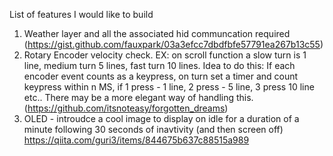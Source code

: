 List of features I would like to build 
1) Weather layer and all the associated hid communcation required (https://gist.github.com/fauxpark/03a3efcc7dbdfbfe57791ea267b13c55)
2) Rotary Encoder velocity check. EX: on scroll function a slow turn is 1 line, medium turn 5 lines, fast turn 10 lines.  Idea to do this: If each encoder event counts as a keypress, on turn set a timer and count keypress within n MS, if 1 press - 1 line, 2 press - 5 line, 3 press 10 line etc..   There may be a more elegant way of handling this. (https://github.com/itsnoteasy/forgotten_dreams) 
3) OLED - introudce a cool image to display on idle for a duration of a minute following 30 seconds of inavtivity (and then screen off)  https://qiita.com/guri3/items/844675b637c88515a989
